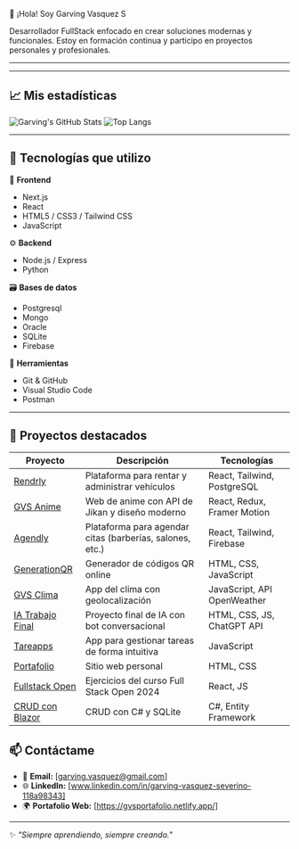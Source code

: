 
👋 ¡Hola! Soy Garving Vasquez S

Desarrollador FullStack enfocado en crear soluciones modernas y funcionales. Estoy en formación continua y participo en proyectos personales y profesionales.

---

---

## 📈 Mis estadísticas

![Garving's GitHub Stats](https://github-readme-stats.vercel.app/api?username=Ghellsing007&show_icons=true&theme=radical)
![Top Langs](https://github-readme-stats.vercel.app/api/top-langs/?username=Ghellsing007&layout=compact&theme=radical)

---

## 🚀 Tecnologías que utilizo

🧩 **Frontend**
- Next.js
- React
- HTML5 / CSS3 / Tailwind CSS
- JavaScript

⚙️ **Backend**
- Node.js / Express
- Python


🗃️ **Bases de datos**
- Postgresql
- Mongo
- Oracle
-  SQLite
- Firebase

🔧 **Herramientas**
- Git & GitHub
- Visual Studio Code
- Postman

---

## 💼 Proyectos destacados

| Proyecto | Descripción | Tecnologías |
|---------|-------------|-------------|
| [Rendrly](https://rendrly.netlify.app/) | Plataforma para rentar y administrar vehículos | React, Tailwind, PostgreSQL |
| [GVS Anime](https://gvsanime.vercel.app/) | Web de anime con API de Jikan y diseño moderno | React, Redux, Framer Motion |
| [Agendly](https://agendly-saas.netlify.app/) | Plataforma para agendar citas (barberías, salones, etc.) | React, Tailwind, Firebase |
| [GenerationQR](https://generationqr.netlify.app/) | Generador de códigos QR online | HTML, CSS, JavaScript |
| [GVS Clima](https://gvsclima.netlify.app/) | App del clima con geolocalización | JavaScript, API OpenWeather |
| [IA Trabajo Final](https://iatrabajofinaluapa.netlify.app/) | Proyecto final de IA con bot conversacional | HTML, CSS, JS, ChatGPT API |
| [Tareapps](https://github.com/Ghellsing007/Tareapps) | App para gestionar tareas de forma intuitiva | JavaScript |
| [Portafolio](https://github.com/Ghellsing007/Portafolio) | Sitio web personal | HTML, CSS |
| [Fullstack Open](https://github.com/Ghellsing007/Fullstackopen2024) | Ejercicios del curso Full Stack Open 2024 | React, JS |
| [CRUD con Blazor](https://github.com/Ghellsing007/blazorservercrudefsqlite) | CRUD con C# y SQLite | C#, Entity Framework |




## 📫 Contáctame

- 📧 **Email:** [garving.vasquez@gmail.com]
- 🌐 **LinkedIn:** [www.linkedin.com/in/garving-vasquez-severino-118a98343]
- 🌍 **Portafolio Web:** [https://gvsportafolio.netlify.app/]

---

✨ *"Siempre aprendiendo, siempre creando."*
